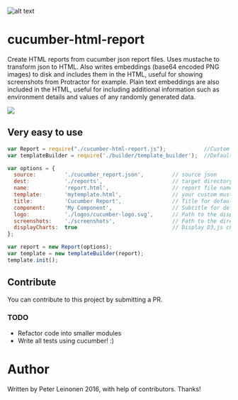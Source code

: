 ![alt text](https://travis-ci.org/leinonen/cucumber-html-report.svg?branch=master "Build status")

# cucumber-html-report

Create HTML reports from cucumber json report files. Uses mustache to transform json to HTML.
Also writes embeddings (base64 encoded PNG images) to disk and includes them in the HTML, 
useful for showing screenshots from Protractor for example. Plain text embeddings are also
included in the HTML, useful for including additional information such as environment details
and values of any randomly generated data.

![](http://www.pharatropic.eu/images/3a84dd33ba7fab98dc62cc272a38258f.jpg)

## Very easy to use

```javascript
var Report = require("./cucumber-html-report.js");            //Custom report generator file.
var templateBuilder	= require('./builder/template_builder');  //Default template generator file

var options = {
  source:         './cucumber_report.json',         // source json
  dest:           './reports',                      // target directory (will create if not exists)
  name:           'report.html',                    // report file name (will be index.html if not exists)
  template:       'mytemplate.html',                // your custom mustache template (uses default if not specified)
  title:          'Cucumber Report',                // Title for default template. (default is Cucumber Report)
  component:      'My Component',                   // Subtitle for default template. (default is empty)
  logo:           './logos/cucumber-logo.svg',      // Path to the displayed logo.
  screenshots:    './screenshots',                  // Path to the directory of screenshots. Optional.
  displayCharts:  true                              // Display D3,js charts related to the report json file. Optional. Default value is true.
};

var report = new Report(options);
var template = new templateBuilder(report);
template.init();
```

## Contribute
You can contribute to this project by submitting a PR.

### TODO
* Refactor code into smaller modules
* Write all tests using cucumber! :)

# Author
Written by Peter Leinonen 2016, with help of contributors. Thanks!
